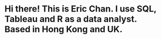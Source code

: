 # Hi there! This is Eric Chan. I use SQL, Tableau and R as a data analyst. Based in Hong Kong and UK. 
